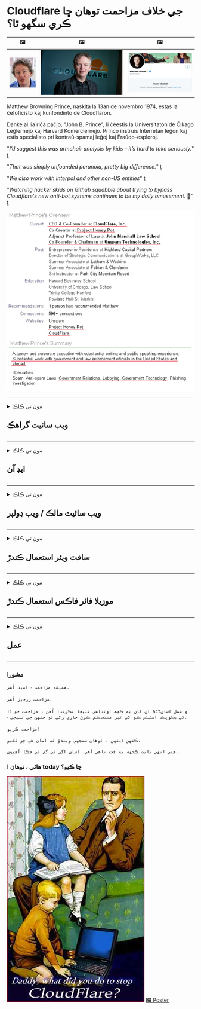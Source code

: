 # Cloudflare جي خلاف مزاحمت توهان ڇا ڪري سگهو ٿا؟

| 🖼 | 🖼 | 🖼 |
| --- | --- | --- |
| ![](../image/matthew_prince_teen.jpg) | ![](../image/matthew_prince.jpg) | ![](../image/blockedbymatthewprince.jpg) |


Matthew Browning Prince, naskita la 13an de novembro 1974, estas la ĉefoficisto kaj kunfondinto de Cloudflaron.

Danke al lia riĉa paĉjo, "John B. Prince", li ĉeestis la Universitaton de Ĉikago Leĝlernejo kaj Harvard Komerclernejo.
Princo instruis Interretan leĝon kaj estis specialisto pri kontraŭ-spamaj leĝoj kaj Fraŭdo-esploroj.


"*I’d suggest this was armchair analysis by kids – it’s hard to take seriously.*" [t](https://www.theguardian.com/technology/2015/nov/19/cloudflare-accused-by-anonymous-helping-isis)

"*That was simply unfounded paranoia, pretty big difference.*"  [t](https://twitter.com/xxdesmus/status/992757936123359233)

"*We also work with Interpol and other non-US entities*" [t](https://twitter.com/eastdakota/status/1203028504184360960)

"*Watching hacker skids on Github squabble about trying to bypass Cloudflare's new anti-bot systems continues to be my daily amusement.* 🍿" [t](https://twitter.com/eastdakota/status/1273277839102656515)


![](../image/whoismp.jpg)

---


<details>
<summary>مون تي ڪلڪ

## ويب سائيٽ گراهڪ
</summary>


- جيڪڏهن ويب سائيٽ جيڪا توهان پسند ڪيو ٿا Cloudflare استعمال ڪندي ، ٻڌايو ته Cloudflare استعمال نه ڪريو.
  - سوشل ميڊيا جهڙوڪ فيس بوڪ ، Reddit ، Twitter يا Mastodon تي ڪو به فرق نٿو پوي. [حرڪتون کان وڌيڪ عمل بلند آهن.](https://twitter.com/phyzonloop/status/1274132092490862594)
  - ويب سائيٽ جي مالڪ سان رابطو ڪرڻ جي ڪوشش ڪريو جيڪڏهن توهان پنهنجو پاڻ کي ڪارائتو بڻائڻ چاهيو ٿا.

[Cloudflare چيو](https://github.com/Eloston/ungoogled-chromium/issues/783):
```
اسان شفارس ڪيون ٿا ته توهان منتظمين سان گڏ مخصوص خدمتن يا سائيٽن تائين پهچو جنهن سان توهان مسئلي ۾ رهو ٿا ۽ پنهنجي تجربي سان حصيداري ڪريو ٿا.
```

[جيڪڏهن توهان ان کان نه پڇو ، ويب سائيٽ مالڪ ڪڏهن به اهو مسئلو knowاڻ ناهي.](../PEOPLE.md)

![](../image/liberapay.jpg)

[ڪامياب مثال](https://counterpartytalk.org/t/turn-off-cloudflare-on-counterparty-co-plz/164/5).<br>
توهان کي ڪو مسئلو آهي؟ [هاڻي پنهنجو آواز بلند ڪريو.](https://github.com/maraoz/maraoz.github.io/issues/1) هيٺ مثال.

```
توهان صرف ڪارپوريٽ سينسرشپ ۽ ڪاميٽي نگراني جي مدد ڪري رهيا آهيو.
http://crimeflare.eu.org
```

```
توهان جو ويب صفحو CloudFlare جي خانگي ديوتائن واري خانگي رازداري ۾ آهي.
http://crimeflare.eu.org
```

- ويب سائيٽ جي رازداري پاليسي پڙهڻ لاءِ ڪجهه وقت ڪو.
  - جيڪڏهن ويب سائيٽ Cloudflare جي پويان آهي يا ويب سائيٽ Cloudflare سان ڳن servicesيل خدمتون استعمال ڪري رهي آهي.

اهو لازمي طور تي وضاحت ڪري ٿو ته “Cloudflare” ڇا آهي ، ۽ Cloudflare سان پنهنجي ڊيٽا حصيداري ڪرڻ جي اجازت طلب ڪريو. ائين ڪرڻ ۾ ناڪامي وارو ڀروسو ڀوڳجي ويندو ۽ سوال ۾ ويبسائيٽ کان پاسو ڪرڻ گهرجي.

[قابل قبول رازداري پاليسي جو مثال هتي آهي](https://archive.is/bDlTz) ("Subprocessors" > "Entity Name")

```
مون توهان جي پرائيويسي پاليسي پڙهي آهي ۽ مان لفظ Cloudflare ڳولي نه سگهيس.
آئون توهان سان ڊيٽا شيئر ڪرڻ کان انڪار ڪريان جيڪڏهن توهان منهنجي ڊيٽا کي Cloudflare کي جاري ڪرڻ جاري رکو.
http://crimeflare.eu.org
```

اهو رازداري پاليسي جو هڪ مثال آهي جنهن ۾ Cloudflare لفظ ناهي.
[Liberland Jobs](https://archive.is/daKIr) [privacy policy](https://docsend.com/view/feiwyte):

![](../image/cfwontobey.jpg)

Cloudflare انهن جي پنهنجي رازداري پاليسي آهي.
[ڪلائوڊ فيلر ڊڪسڪسڪس ماڻهن کي پسند ڪري ٿو.](https://www.reddit.com/r/GamerGhazi/comments/2s64fe/be_wary_reporting_to_cloudflare/)

هتي ويب سائٽ جي سائن اپ فارم لاءِ سٺو مثال آهي.
AFAIK ، صفر ويب سائيٽ هي ڪر. ڇا توهان انهن تي اعتبار ڪندو؟

```
"ايڪس وائيز لاءِ سائن اپ" تي ڪلڪ ڪندي ، توهان اسان جي خدمت جي شرطن ۽ رازداري جي بيان تي متفق آهيو.
توهان Cloudflare سان پنهنجي ڊيٽا شيئر ڪرڻ تي پڻ متفق آهيو ۽ cloudflare جي رازداري بيان تي پڻ راضي ٿيو.
جيڪڏهن Cloudflare توهان جي معلومات لڪي ٿو يا توهان کي اسان جي سرور سان ڳن won'tڻ نه ڏيندو ، اها اسان جي غلطي ناهي. [*]

[ سائن اپ ڪريو ] [ مان متفق نه آهيان ]
```
[*] [PEOPLE.md](../PEOPLE.md)


- انھن جي خدمت استعمال نه ڪرڻ جي ڪوشش ڪريو. ياد رکو ته توهان Cloudflare طرفان ڏسي رهيا آهيو.
  - ["I'm in your TLS, sniffin' your passworz"](../image/iminurtls.jpg)

- ٻي ويب سائيٽ جي ڳولا ڪريو. انٽرنيٽ تي ڪي متبادل ۽ موقعا آھن!

- روزانو جي بنياد تي Tor کي استعمال ڪرڻ لاءِ پنهنجن دوستن کي قائل ڪيو.
  - گمنام اوپن انٽرنيٽ جو معيار هئڻ گهرجي!
  - [اهو نوٽ ڪريو ته تور منصوبو هن منصوبي کي ناپسند ڪندو آهي.](../HISTORY.md)

</details>

------

<details>
<summary>مون تي ڪلڪ

## ايڊ آن
</summary>

- جيڪڏھن توھان جو براؤزر فائر فاکس آھي ، ٽور برائوزر ، يا غير محفوظ ٿيل Chromium ھيٺ ڏنل ھڪ اضافو ھي استعمال ڪريو.
  - جيڪڏهن توهان ٻيون نئون اضافو شامل ڪرڻ چاهيو ٿا پهرين انهي بابت پڇو.


| نالو | ٺاھيندڙ | سپورٽ | بلاڪ ڪري سگھي ٿو | اطلاع ڏئي سگهان ٿو | Chrome |
| -------- | -------- | -------- | -------- | -------- | -------- |
| [Bloku Cloudflaron MITM-Atakon](../subfiles/addon/bcma.md) | #Addon | [ ? ](http://crimeflare.eu.org/) | **ها**     | **ها**     |  **ها** |
| [Ĉu ligoj estas vundeblaj al MITM-atako?](../subfiles/addon/ismm.md) | #Addon | [ ? ](http://crimeflare.eu.org/) | نه     | **ها**     |  **ها** |
| [Ĉu ĉi tiuj ligoj blokos Tor-uzanton?](../subfiles/addon/isat.md) | #Addon | [ ? ](http://crimeflare.eu.org/) | نه     | **ها**     |  **ها** |
| [Block Cloudflare MITM Attack](https://trac.torproject.org/projects/tor/attachment/ticket/24351/block_cloudflare_mitm_attack-1.0.14.1-an%2Bfx.xpi)<br>[**DELETED BY TOR PROJECT**](../HISTORY.md) | nullius | [ ? ](../tool/block_cloudflare_mitm_fx), [Link](http://crimeflare.eu.org/) | **ها**     | **ها**     |  نه |
| [TPRB](http://sw.nnpaefp7pkadbxxkhz2agtbv2a4g5sgo2fbmv3i7czaua354334uqqad.onion/) | Sw | [ ? ](http://sw.nnpaefp7pkadbxxkhz2agtbv2a4g5sgo2fbmv3i7czaua354334uqqad.onion/) | **ها**     | **ها**     |  نه |
| [Detect Cloudflare](https://addons.mozilla.org/en-US/firefox/addon/detect-cloudflare/) | Frank Otto | [ ? ](https://github.com/traktofon/cf-detect) | نه     | **ها**     |  نه |
| [True Sight](https://addons.mozilla.org/en-US/firefox/addon/detect-cloudflare-plus/) | claustromaniac | [ ? ](https://github.com/claustromaniac/detect-cloudflare-plus) | نه     | **ها**     |  نه |
| [Which Cloudflare datacenter am I visiting?](https://addons.mozilla.org/en-US/firefox/addon/cf-pop/) | 依云 | [ ? ](https://github.com/lilydjwg/cf-pop) | نه     | **ها**     |  نه |
| [My Privacy DNS - Link Details](https://mypdns.org/infrastructure/mypdns-reporter/-/blob/master/client/addon.md#mypdns-link-details) | My Privacy DNS | [ ? ](https://mypdns.org/MypDNS/support/-/issues) | Ingen     | **Ja**     |  Ingen |


- ”ديڪرٽرايلس“ ”سي ڊي اين ج ايس (Cloudflare)“ جو ڪنيڪشن روڪي سگهي ٿو.
  - اهو ڪيترن ئي درخواستن کي نيٽ ورڪن تائين پهچڻ کان روڪيندو آهي ، ۽ سائيٽن کي ٽوڙڻ لاءِ رکڻ لاءِ مقامي فائلون ڏيندو آهي.
  - ڊولپر جواب ڏنو: "[very concerning indeed](https://github.com/Synzvato/decentraleyes/issues/236#issuecomment-352049501)", "[widespread usage severely centralizes the web](https://github.com/Synzvato/decentraleyes/issues/251#issuecomment-366752049)"

- [توهان پڻ پنهنجي سرٽيفڪيٽ اٿارٽي (CA) تان Cloudflare سرٽيفڪيٽ کي ختم يا بي اعتمادي ڪري سگهو ٿا.](https://www.ssl.com/how-to/remove-root-certificate-firefox/)

</details>

------

<details>
<summary>مون تي ڪلڪ

## ويب سائيٽ مالڪ / ويب ڊولپر
</summary>


![](../image/word_cloudflarefree.jpg)

- Cloudflare حل ، مدت نه استعمال ڪريو.
  - توهان هن کان بهتر ڪري سگھو ٿا ، صحيح؟ [هتي Cloudflare سبسڪرپشن ، منصوبا ، ڊومين يا اڪائونٽ ختم ڪرڻ لاءِ ڪئين.](https://support.cloudflare.com/hc/en-us/articles/200167776-Removing-subscriptions-plans-domains-or-accounts)

| 🖼 | 🖼 |
| --- | --- |
| ![](../image/htmlalertcloudflare.jpg) | ![](../image/htmlalertcloudflare2.jpg) |

- وڌيڪ گراهڪن چاهيو؟ توهان کي خبر آهي ته ڇا ڪرڻو آهي. اشارو ”مٿان لڪير“ آهي.
  - [هيلو ، توهان لکيو ”اسان توهان جي رازداري کي سنجيده وٺون ٿا“ پر مون کي ”غلطي 403 منع ٿيل گمنام پراکسي جي اجازت ناهي“.](https://it.slashdot.org/story/19/02/19/0033255/stop-saying-we-take-your-privacy-and-security-seriously) توهان ٽور يا وي پي اين کي ڇو بلاڪ ڪري رهيا آهيو؟ ۽ توهان عارضي اي ميلن کي ڇو بلاڪ ڪري رهيا آهيو؟

![](../image/anonexist.jpg)

- Cloudflare استعمال ڪرڻ سان بندش جو امڪان وڌي ويندو. گهمڻ وارا توهان جي ويب سائيٽ تائين رسائي نٿا ڪري سگهن ، جيڪڏهن توهان جو سرور گهٽ آهي يا ڪلائوڊ فليئر هيٺ آهي.
  - [ڇا توهان واقعي سوچيو ته Cloudflare ڪڏهن به هيٺ نه ٿيو؟](https://www.ibtimes.com/cloudflare-down-not-working-sites-producing-504-gateway-timeout-errors-2618008) [Another](https://twitter.com/Jedduff/status/1097875615997399040) [sample](https://twitter.com/search?f=tweets&vertical=default&q=Cloudflare%20is%20having%20problems). [Need more](../PEOPLE.md)?

![](../image/cloudflareinternalerror.jpg)

- Cloudflare کي پنهنجي ”API سروس“ جي پراکسي لاءِ استعمال ڪرڻ ، ”سافٽويئر تازه ڪاري سرور“ يا ”آر ايس ايس فيڊ“ توهان جي صارف کي نقصان پهچائي سگهندو. هڪ گراهڪ توهان کي فون ڪيو ۽ چيو ”مان توهان جو API هاڻي استعمال نٿو ڪري سگهان“ ۽ توهان کي خبر ناهي ته ڇا ٿي رهيو آهي. Cloudflare خاموشي سان توهان جي گراهڪ کي بلاڪ ڪري سگهي ٿو. ڇا توهان سمجهو ٿا ته اهو ٺيڪ آهي؟
  - آن لائن سروس ۾ ڪيترائي آر ايس ايس پڙهيل گراهڪ ۽ آر ايس ايس پڙهندڙ آهن. جيڪڏهن توهان ماڻهن کي سبسڪرپشن جي اجازت نه ڏئي رهيا آهيو توهان آر ايس ايس فيڊ کي ڇو شايع ڪري رهيا آهيو؟

![](../image/rssfeedovercf.jpg)

- ڇا توهان کي HTTPS سرٽيفڪيٽ جي ضرورت آهي؟ ”ليڊ اينڊريٽ“ استعمال ڪريو يا صرف سي اي ڪمپني خريد ڪريو.

- ڇا توهان کي ڊي اين ايس سرور جي ضرورت آهي؟ ڇا توهان جو پنهنجو سرور قائم نٿو ڪري سگھجي؟ انهن جي باري ۾: [Hurricane Electric Free DNS](https://dns.he.net/), [Dyn.com](https://dyn.com/dns/), [1984 Hosting](https://www.1984hosting.com/), [Afraid.Org (جيڪڏهن توهان TOR استعمال ڪريو ته اداري پنهنجو اڪائونٽ حذف ڪيو)](https://freedns.afraid.org/)
  - [Alternativoj al DNS](../subfiles/alternative/domaindns.md)

- هلندڙ هوسٽنگ سروس؟ صرف مفت؟ انهن جي باري ۾: [Onion Service](http://vww6ybal4bd7szmgncyruucpgfkqahzddi37ktceo3ah7ngmcopnpyyd.onion/en/security/network-security/tor/onionservices-best-practices), [Free Web Hosting Area](https://freewha.com/), [Autistici/Inventati Web Site Hosting](https://www.autinv5q6en4gpf4.onion/services/website), [Github Pages](https://pages.github.com/), [Surge](https://surge.sh/)
  - [Cloudflare جو متبادل](../subfiles/alternative/cloudflare.md)

- ڇا توهان "cloudflare-ipfs.com" استعمال ڪري رهيا آهيو؟ [ڇا توهان knowاڻو ٿا Cloudflare IPFS خراب آهي؟](../PEOPLE.md)

- توهان جي سرور تي ويب ايپليڪيشن فائر وال جهڙوڪ OWASP ۽ Fail2Ban انسٽال ڪريو ۽ ان کي صحيح طريقي سان ترتيب ڏيو
  - تور کي بلاڪ ڪرڻ ڪو حل ناهي. نن badن خراب استعمال ڪندڙن لاءِ سڀني کي سزا نه ڏيو.

- صارفين کي پنهنجي ويب سائيٽ تائين رسائي ڪرڻ کان روڪيو يا بلاڪ ڪيو “Cloudflare Warp” ۽ هڪ سبب فراهم ڪريو جيڪڏهن توهان ڪري سگهو ٿا.

> IP لسٽ: "[Cloudflare جي موجوده IP حدون](cloudflare_inc/)"

> A: بس انهن کي رڪاوٽ ڪيو

```
server {
...
deny 173.245.48.0/20;
deny 103.21.244.0/22;
deny 103.22.200.0/22;
deny 103.31.4.0/22;
deny 141.101.64.0/18;
deny 108.162.192.0/18;
deny 190.93.240.0/20;
deny 188.114.96.0/20;
deny 197.234.240.0/22;
deny 198.41.128.0/17;
deny 162.158.0.0/15;
deny 104.16.0.0/12;
deny 172.64.0.0/13;
deny 131.0.72.0/22;
deny 2400:cb00::/32;
deny 2606:4700::/32;
deny 2803:f800::/32;
deny 2405:b500::/32;
deny 2405:8100::/32;
deny 2a06:98c0::/29;
deny 2c0f:f248::/32;
...
}
```

> B: ڊي warningاريندڙ پيج تي وريو

```
http {
...
geo $iscf {
default 0;
173.245.48.0/20 1;
103.21.244.0/22 1;
103.22.200.0/22 1;
103.31.4.0/22 1;
141.101.64.0/18 1;
108.162.192.0/18 1;
190.93.240.0/20 1;
188.114.96.0/20 1;
197.234.240.0/22 1;
198.41.128.0/17 1;
162.158.0.0/15 1;
104.16.0.0/12 1;
172.64.0.0/13 1;
131.0.72.0/22 1;
2400:cb00::/32 1;
2606:4700::/32 1;
2803:f800::/32 1;
2405:b500::/32 1;
2405:8100::/32 1;
2a06:98c0::/29 1;
2c0f:f248::/32 1;
}
...
}

server {
...
if ($iscf) {rewrite ^ https://example.com/cfwsorry.php;}
...
}

<?php
header('HTTP/1.1 406 Not Acceptable');
echo <<<CLOUDFLARED
Thank you for visiting ourwebsite.com!<br />
We are sorry, but we can't serve you because your connection is being intercepted by Cloudflare.<br />
Please read http://crimeflare.eu.org for more information.<br />
CLOUDFLARED;
die();
```

- جيڪڏهن توهان آزادي تي يقين رکون ۽ گمنام صارفن کي ڀليڪار مڃو ته Tor Onion Service يا I2P انسائيڪ سيٽ ڪريو

- ٻين ڪلارنيٽ / ٽور ڊبل ويب سائيٽ آپريٽرن کان صلاح پڇو ۽ گمنام دوست ٺاهيو!

</details>

------

<details>
<summary>مون تي ڪلڪ

## سافٽ ويئر استعمال ڪندڙ
</summary>


- Discord CloudFlare استعمال ڪري رهيو آهي متبادل؟ اسان مشورو ڏيو [**Briar** (Android)](https://f-droid.org/en/packages/org.briarproject.briar.android/), [Ricochet (PC)](https://ricochet.im/), [Tox + Tor (Android/PC)](https://tox.chat/download.html)
  - برري ۾ ٽور ڊيمن شامل آهي تنهن ڪري توهان کي Orbot انسٽال ڪرڻ جي ضرورت نه آهي.
  - ڪي ٽيچ ڊولپرز ، اوپن پرائيويسي ، حذف ڪيل اسٽاپ_ڪلي فلي پروجيڪٽ ان جي گٽ سروس کان بغير نوٽس.

- جيڪڏهن توهان ڊيبين GNU / لينڪس استعمال ڪندا آهيو ، يا ڪوئي نسخو ، رڪنيت حاصل ڪريو: [bug #831835](https://bugs.debian.org/cgi-bin/bugreport.cgi?bug=831835). ۽ جيڪڏهن توهان ڪري سگهو ٿا ، پيچ جي تصديق ڪرڻ ۾ مدد ڪريو ۽ سنڀاليندڙ کي صحيح نتيجي تي پهچندي مدد ڪريو ته ڇا اهو قبول ٿيڻ گهرجي.

- هميشه هنن برائوزرن جي صلاح ڏيو.

| نالو | ٺاھيندڙ | سپورٽ | راءِ ڏيو |
| -------- | -------- | -------- | -------- |
| [Ungoogled-Chromium](https://ungoogled-software.github.io/ungoogled-chromium-binaries/) | Eloston | [ ? ](https://github.com/Eloston/ungoogled-chromium) | PC (Win, Mac, Linux)  _!Tor_ |
| [Bromite](https://www.bromite.org/fdroid) | Bromite | [ ? ](https://github.com/bromite/bromite/issues) | Android  _!Tor_ |
| [Tor Browser](https://www.torproject.org/download/) | Tor Project | [ ? ](https://support.torproject.org/) | PC (Win, Mac, Linux)  _Tor_|
| [Tor Browser Android](https://www.torproject.org/download/) | Tor Project | [ ? ](https://support.torproject.org/) | Android  _Tor_|
| [Onion Browser](https://itunes.apple.com/us/app/onion-browser/id519296448?mt=8) | Mike Tigas | [ ? ](https://github.com/OnionBrowser/OnionBrowser/issues) | Apple iOS  _Tor_|
| [GNU/Icecat](https://www.gnu.org/software/gnuzilla/) | GNU | [ ? ](https://www.gnu.org/software/gnuzilla/) | PC (Linux) |
| [IceCatMobile](https://f-droid.org/en/packages/org.gnu.icecat/) | GNU | [ ? ](https://lists.gnu.org/mailman/listinfo/bug-gnuzilla) | Android |
| [Iridium Browser](https://iridiumbrowser.de/about/) | Iridium | [ ? ](https://github.com/iridium-browser/iridium-browser/) | PC (Win, Mac, Linux, OpenBSD) |


ٻئي سافٽ ويئر جي رازداري ناممڪن آهي. هن جو مطلب ناهي تور برائوزر ”مڪمل“ آهي.
انٽرنيٽ ۽ ٽيڪنالاجي تي ڪوبه 100 سيڪڙو محفوظ ناهي ۽ نه ئي 100 سيڪڙو پرائيويٽ آهي.

- تور استعمال ڪرڻ نٿا چاهيو؟ توهان ٽور ڊيمن سان ڪوبه برائوزر استعمال ڪري سگهو ٿا.
  - [ياد رکجو تور منصوبو پسند نٿو ڪري.](https://support.torproject.org/tbb/tbb-9/) جيڪڏهن توهان ائين ڪرڻ جي قابل آهيو ته ٽور برائوزر استعمال ڪريو.
- [ڪروميم تور سان ڪئين استعمال ڪجي](../subfiles/chromium_tor.md)


اچو ته ٻين سافٽ ويئر جي رازداري بابت ڳالهايون.

- [جيڪڏهن توهان واقعي فائرفاڪس استعمال ڪرڻ جي ضرورت آهي ، چونڊيو ”فائر فاڪس ESR“.](https://www.mozilla.org/en-US/firefox/organizations/)
  - [فائر فاڪس - اسپائي ويئر واچ ڊوگ](https://spyware.neocities.org/articles/firefox.html)
  - [فائر فاڪس مفت تقرير کي رد ڪري ٿو ، آزاد تقرير تي پابندي لڳائي ٿو](https://web.archive.org/web/20200423010026/https://reclaimthenet.org/firefox-rejects-free-speech-bans-free-speech-commenting-plugin-dissenter-from-its-extensions-gallery/)
  - ["100+ ڊائون لوڊ. اهو لڳي ٿو ته ڪنهن سوفٽويئر ڪمپني کي گهر ۾ رهڻ لاءِ ... ان ڏينهن سوفٽويئر تمام گهڻو آهي."](https://old.reddit.com/r/firefox/comments/gutdiw/weve_got_work_to_do_the_mozilla_blog/fslbbb6/)
  - [اڙي ، ڇو فائر فاڪسس منهنجي يو آر ايل بار ۾ اسپانسرش ڪيل لنڪس ڏيکاري رهيو آهي؟](https://www.reddit.com/r/firefox/comments/jybx2w/uh_why_is_firefox_showing_me_sponsored_links_in/)
  - [موزيلا - شيطان اوتار](https://digdeeper.neocities.org/ghost/mozilla.html)

- [ياد رکو ، موزيلا Cloudflare سروس استعمال ڪري رهيو آهي.](https://www.robtex.com/dns-lookup/www.mozilla.org) [اهي پنهنجي پراڊڪٽ تي Cloudflare جي DNS سروس پڻ استعمال ڪري رهيا آهن.](https://www.theregister.co.uk/2018/03/21/mozilla_testing_dns_encryption/)

- [موزيلا هن ٽڪيٽ کي باضابطه طور رد ڪري ڇڏيو.](https://bugzilla.mozilla.org/show_bug.cgi?id=1426618)

- [فائر فاڪس جو شوق آهي.](https://github.com/mozilla-mobile/focus-android/issues/1743) [انهن ٽيلي ميٽري بند ڪرڻ جو واعدو ڪيو پر انهن اهو بدلائي ڇڏيو.](https://github.com/mozilla-mobile/focus-android/issues/4210)

- [پيلي مون / بايوليسڪ ڊولپر کلاؤڊ فليئر سان پيار ڪندو آهي.](https://github.com/mozilla-mobile/focus-android/issues/1743#issuecomment-345993097)
  - [پيلي چنڊ جو آرڪائيو سرور 18 مهينن لاءِ مالويئر کي ڌڪ ۽ spreadهلايو](https://www.reddit.com/r/privacytoolsIO/comments/cc808y/pale_moons_archive_server_hacked_and_spread/)
  - هو تور استعمال ڪندڙن کان پڻ نفرت ڪري ٿو - "[تور کي يرغمال بڻجڻ ڏيو. منهنجو خيال آهي ته ڪيترين ئي سائيٽن کي تور جي طرف دشمني ڪرڻ گهرجي انهي کي تمام گهڻي بدڪاري واري عنصر تي غور ڪندي.](https://github.com/yacy/yacy_search_server/issues/314#issuecomment-565932097)"

- [واٽر فوڪس کي شديد ”فون گهر“ وارو مسئلو آهي](https://spyware.neocities.org/articles/waterfox.html)

- [گوگل ڪروم هڪ اسپائي ويئر آهي.](https://www.gnu.org/proprietary/malware-google.en.html)
  - [گوگل توھان جي سرگرمي جو پروفائيل ڪري ٿو.](https://spyware.neocities.org/articles/chrome.html)

- [ايس آر ويئر آئرن تمام گهڻن فونن جو گهر ڪنيڪشن ٺاهيندا آهن.](https://spyware.neocities.org/articles/iron.html) اهو گوگل ڊومينز سان پڻ ڳن connectي ٿو.

- [بهادر برائوزر وائيٽ لسٽسٽ Facebook / Twitter trackers.](https://www.bleepingcomputer.com/news/security/facebook-twitter-trackers-whitelisted-by-brave-browser/)
  - [هتي وڌيڪ مسئلا آهن.](https://spyware.neocities.org/articles/brave.html)
  - [بائنس ملندڙ شناختيه](https://twitter.com/cryptonator1337/status/1269594587716374528)

- [مائڪروسوفٽ ايج فيسبوڪ کي صارفن جي پٺن پويان فليش ڪوڊ هلائيندو آهي](https://www.zdnet.com/article/microsoft-edge-lets-facebook-run-flash-code-behind-users-backs/)

- [ويوالدي توهان جي رازداري جو احترام نٿو ڪري.](https://spyware.neocities.org/articles/vivaldi.html)

- [اوپيرا جاسوس ويئر جي سطح: انتهائي تيز](https://spyware.neocities.org/articles/opera.html)

- Apple iOS: [توهان کي iOS کي هرگز استعمال نه ڪرڻ گهرجي ، خاص طور تي ڇاڪاڻ ته اهو مالويئر آهي.](https://www.gnu.org/proprietary/malware-apple.html)

ان ڪري اسان رڳو ٽيبل جي مٿان سفارش ڪيون ٿا. ٻيو ڪجھ نه.

</details>

------

<details>
<summary>مون تي ڪلڪ

## موزيلا فائر فاڪس استعمال ڪندڙ
</summary>


- ”فائر فاڪس نائيٽ“ موزيلا سرور ڏانهن آپٽ آئوٽ طريقي کان بغير ڊيبگ سطح جي معلومات موڪلي ويندي.
  - [موزيلا سرور ڪلائوڊ فليئر کي واهي رهيا آهن](https://www.digwebinterface.com/?hostnames=www.mozilla.org%0D%0Amozilla.cloudflare-dns.com&type=&ns=resolver&useresolver=8.8.4.4&nameservers=)

- اهو فائر فاڪس کي موزيلا سرورز سان ڳن toڻ جي منع ڪرڻ ممڪن آهي.
  - [موزيلا جي پاليسي ـ خاڪا هدايتڪار](https://github.com/mozilla/policy-templates/blob/master/README.md)
  - ياد رهي ته هي ٽرڪ بعد ۾ ورزن ۾ ڪم ڪرڻ بند ڪري سگهي ٿي ڇاڪاڻ ته موزيلا پاڻ کي پسند ڪرڻ پسند ڪندو آهي.
  - انهن کي مڪمل طور تي بلاڪ ڪرڻ لاءِ فائر وال ۽ ڊي اين ايس فلٽر استعمال ڪريو.

"`/distribution/policies.json`"

>     "WebsiteFilter": {
> 		"Block": [
> 		"*://*.mozilla.com/*",
> 		"*://*.mozilla.net/*",
> 		"*://*.mozilla.org/*",
> 		"*://webcompat.com/*",
> 		"*://*.firefox.com/*",
> 		"*://*.thunderbird.net/*",
> 		"*://*.cloudflare.com/*"
> 		]
>     },


- ~~موزيلا جي ٽريڪٽر تي هڪ بگ جي رپورٽ ڪريو ، ٻڌايو ته Cloudflare استعمال نه ڪرڻ جي.~~ بگگيولا تي هڪ بگ رپورٽ هئي. ڪيترائي ماڻھو پنھنجي تشويش لاءِ پوسٽ ڪيا ويا ، بگ بگ کي 2018 ۾ اداري طرفان لڪايو ويو ھو.

- توھان ڪري سگھوٿا DoH کي Firefox ۾.
  - [فائر فاڪس جي ڊفالٽ ڊي اين ايس فراهم ڪندڙ کي تبديل ڪريو](../subfiles/change-firefox-dns.md)

![](../image/firefoxdns.jpg)

- [جيڪڏهن توهان Non-ISP DNS استعمال ڪرڻ چاهيندا ، OpenNIC Tier2 DNS سروس استعمال ڪرڻ تي غور ڪريو يا ڪنهن غير Cloudflare DNS سروسز کي.](https://wiki.opennic.org/start)
![](../image/opennic.jpg)
  - Cloudflare کي ڊي اين ايس سان بلاڪ ڪيو. [Crimeflare DNS](../subfiles/service/publicdns.md)

- توھان ٽور استعمال ڪري سگھوٿا ڊي اين ايس رليور طور. [جيڪڏهن توهان ٽور ماهر نه آهيو ، هتي سوال پڇو.](https://tor.stackexchange.com/)

> **ڪيئن؟**
> 1. ڊائون لوڊ ڪريو ۽ انسٽال ڪريو توهان جي ڪمپيوٽر تي.
> 2. هن لائن کي "تورڪ" فائل ۾ شامل ڪريو.
> DNSPort 127.0.0.1:53
> 3. تور ٻيهر شروع ڪريو.
> 4. پنھنجي ڪمپيوٽر جي ڊي اين ايس سرور کي "127.0.0.1" تي مقرر ڪريو.

</details>

------

<details>
<summary>مون تي ڪلڪ

## عمل
</summary>


- Cloudflare جي خطرن بابت توهان جي ٻين کي ٻڌاءِ.

- [هن مخزن کي بهتر بنائڻ ۾ مدد ڪريو.](http://crimeflare.eu.org)
  - ٻئي لسٽ ، ان جي خلاف دليل ۽ ان جا تفصيل.

- [دستاويز ڪريو ۽ تمام گهڻو عوام ۾ ٺاهيو جتي جڙيل Cloudflare (۽ ساڳي ئي ڪمپنيون) سان شيون غلط آهن ، انهي بحالي جو ذڪر ڪرڻ](http://crimeflare.eu.org) :)

- عام طور تي Tor کي استعمال ڪندي وڌيڪ ماڻهو حاصل ڪريو جئين اهي دنيا جي مختلف حصن جي نظر کان ويب کي تجربو ڪري سگھن.

- گروپس شروع ڪريو ، سوشل ميڊيا ۽ مين اسپيس ۾ ، دنيا کي Cloudflare کان آزاد ڪرائڻ لاءِ وقف.

- جتي مناسب هجي ، انهن گروپن سان ڳن thisيو هن مخزن تي - اهو هڪ گروپ طور گڏجي ڪم ڪرڻ جي جڳهه ٿي سگهي ٿو.

- [ڪوپ شروع ڪريو جيڪو ڪلائوڊ فليئر لاءِ بامقصد غير ڪارپوريٽ متبادل مهيا ڪري سگهي ٿو.](../subfiles/alternative/cloudflare.md)

- اچو ته ڪلائوڊ فليئر خلاف گهٽ ۾ گهٽ ڪيترائي تحفظ فراهم ڪرڻ ۾ مدد لاءِ ڪنهن متبادل لاءِ ٻڌايو.

- جيڪڏهن توهان Cloudflare گراهڪ آهيو ، پنهنجي رازداري جي سيٽنگ طئي ڪريو ۽ انتظار ڪريو ته انهن جي خلاف ورزي ٿي.
  - [پوءِ انهن کي مخالف اسپام / رازداري جي خلاف ورزي الزامن هيٺ آڻجي.](https://twitter.com/thexpaw/status/1108424723233419264)

- جيڪڏهن توهان آمريڪا جي رياست ۾ آهيو ۽ سوال ۾ اها ويب سائيٽ هڪ بينڪ يا اڪائونٽنٽ آهي ، ڪوشش ڪريو گرام ـ ليچ ـ بليلي ايڪٽ ، يا آمريڪن سان ڊيوس ايبلٽي ايڪٽ تحت قانوني دٻاءُ ۽ backاڻ ڏيو ته توهان کي ڪيتري پري حاصل آهي .

- جيڪڏهن ويبسائيٽ ڪا سرڪاري سائيٽ آهي ته آمريڪي آئين جي پهرين ترميم تحت قانوني دٻاءُ آڻڻ جي ڪوشش ڪريو.

- جيڪڏهن توهان يورپي يونين جا شهري آهيو ، عام ڊيٽا تحفظ واري ضابطي تحت پنهنجي ذاتي معلومات موڪلڻ لاءِ ويب سائيٽ سان رابطو ڪريو. جيڪڏهن اهي توهان کي توهان جي معلومات ڏيڻ کان انڪار ڪن ٿا ، اهو قانون جي ڀڃڪڙي آهي.

- انهن ڪمپنين لاءِ جيڪي دعويٰ ڪن ٿيون انهن جي ويبسائيٽ تي سروس پيش ڪرڻ جي ڪوشش ڪن ٿيون انهن کي "غلط اشتهارسازي" طور تي صارف تحفظ جي تنظيمن ۽ BBB کي. Cloudflare ويب سائٽ Cloudflare سرورز طرفان خدمت ڪئي وئي آهي.

- [آئي ٽي يو يو ايس جي حوالي سان ٻڌائي ٿو ته ڪلائوڊ فلير ايتري وڏي پئماني تي حاصل ڪرڻ شروع ڪري رهيو آهي ته ان تي اينٽي ٽرسٽ قانون لاٿو وڃي.](https://www.itu.int/en/ITU-T/Workshops-and-Seminars/20181218/Documents/Geoff_Huston_Presentation.pdf)

- اهو سمجھڻ جوڳي آهي ته GNU GPL ورجن 4 هڪ اهڙي سروس جي پويان سورس ڪوڊ محفوظ ڪرڻ خلاف رزق شامل ڪري سگهي ٿي ، سڀني GPLv4 ۽ بعد ۾ پروگرامن جي ضرورت آهي ته گهٽ ۾ گهٽ ذريعه ڪوڊ هڪ وچولي ذريعي رسائي ٿئي جيڪا Tor استعمال ڪندڙن سان تعصب نه ڪري.

- [Se vi uzas Mastodon bonvolu sekvi la konton Mitigator](../subfiles/service/altlink.md).

</details>

------

### مشورا

```
هميشه مزاحمت ۾ اميد آهي.

مزاحمت زرخيز آهي.

ان کان به ڪجھ اونداهي نتيجا نڪرندا آهن ، مزاحمت جو ڏا actو عمل اسان کي ڊسٽوپڪ اسٽيٽس ڪو کي غير مستحڪم ڪرڻ جاري رکي ٿو جنهن جي نتيجي ۾.

مزاحمت ڪريو!
```

```
ڪنهن ڏينهن ، توهان سمجهي ويندؤ ته اسان هي ڇو لکيو.
```

```
هتي انهي بابت ڪجهه به فٽ ناهي آهي. اسان اڳي ئي گم ٿي چڪا آهيون.
```

### هاڻي ، توهان ا today ڇا ڪيو؟


![](../image/stopcf.jpg) [🖼 Poster](../image/poster/README.md)

